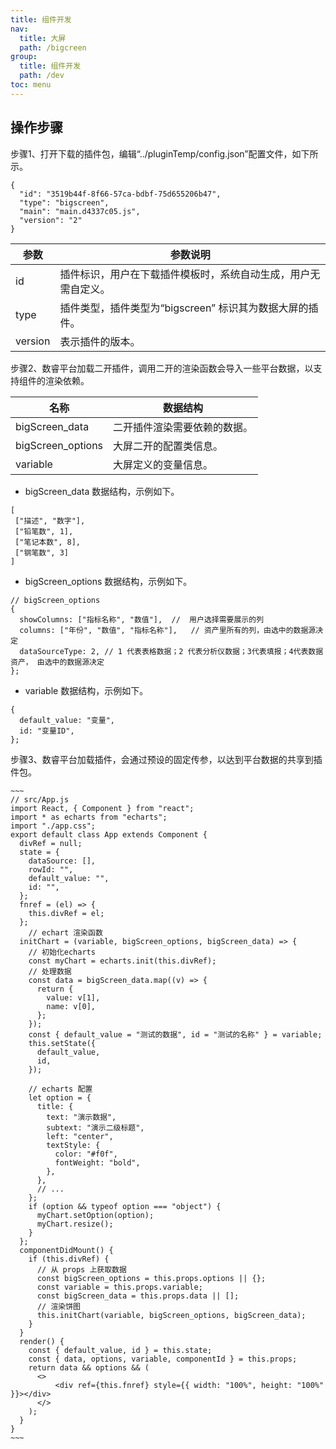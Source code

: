 ```yaml
---
title: 组件开发
nav:
  title: 大屏
  path: /bigcreen
group:
  title: 组件开发
  path: /dev
toc: menu
---
```



## 操作步骤

步骤1、打开下载的插件包，编辑“../pluginTemp/config.json”配置文件，如下所示。

~~~
{
  "id": "3519b44f-8f66-57ca-bdbf-75d655206b47",
  "type": "bigscreen",
  "main": "main.d4337c05.js",
  "version": "2"
}
~~~

| 参数 | 参数说明 |
| --- | --- |
| id | 插件标识，用户在下载插件模板时，系统自动生成，用户无需自定义。 |
| type | 插件类型，插件类型为“bigscreen”  标识其为数据大屏的插件。 |
| version | 表示插件的版本。 |

步骤2、数睿平台加载二开插件，调用二开的渲染函数会导入一些平台数据，以支持组件的渲染依赖。

| 名称 | 数据结构 |
| --- | --- |
| bigScreen\_data | 二开插件渲染需要依赖的数据。 |
| bigScreen\_options | 大屏二开的配置类信息。 |
| variable | 大屏定义的变量信息。 |

* bigScreen\_data 数据结构，示例如下。

```
[
 ["描述", "数字"],
 ["铅笔数", 1],
 ["笔记本数", 8],
 ["钢笔数", 3]
]
```

* bigScreen\_options 数据结构，示例如下。

```
// bigScreen_options
{
  showColumns: ["指标名称", "数值"],  //  用户选择需要展示的列
  columns: ["年份", "数值", "指标名称"],   // 资产里所有的列，由选中的数据源决定
  dataSourceType: 2, // 1 代表表格数据；2 代表分析仪数据；3代表填报；4代表数据资产， 由选中的数据源决定
};
```

* variable 数据结构，示例如下。

```
{
  default_value: "变量",
  id: "变量ID",
};
```

步骤3、数睿平台加载插件，会通过预设的固定传参，以达到平台数据的共享到插件包。

```
~~~
// src/App.js
import React, { Component } from "react";
import * as echarts from "echarts";
import "./app.css";
export default class App extends Component {
  divRef = null;
  state = {
    dataSource: [],
    rowId: "",
    default_value: "",
    id: "",
  };
  fnref = (el) => {
    this.divRef = el;
  };
    // echart 渲染函数
  initChart = (variable, bigScreen_options, bigScreen_data) => {
    // 初始化echarts
    const myChart = echarts.init(this.divRef);
    // 处理数据
    const data = bigScreen_data.map((v) => {
      return {
        value: v[1],
        name: v[0],
      };
    });
    const { default_value = "测试的数据", id = "测试的名称" } = variable;
    this.setState({
      default_value,
      id,
    });

    // echarts 配置
    let option = {
      title: {
        text: "演示数据",
        subtext: "演示二级标题",
        left: "center",
        textStyle: {
          color: "#f0f",
          fontWeight: "bold",
        },
      },
      // ...
    };
    if (option && typeof option === "object") {
      myChart.setOption(option);
      myChart.resize();
    }
  };
  componentDidMount() {
    if (this.divRef) {
      // 从 props 上获取数据
      const bigScreen_options = this.props.options || {};
      const variable = this.props.variable;
      const bigScreen_data = this.props.data || [];
      // 渲染饼图
      this.initChart(variable, bigScreen_options, bigScreen_data);
    }
  }
  render() {
    const { default_value, id } = this.state;
    const { data, options, variable, componentId } = this.props;
    return data && options && (
      <>
          <div ref={this.fnref} style={{ width: "100%", height: "100%" }}></div>
      </>
    );
  }
}
~~~
```
